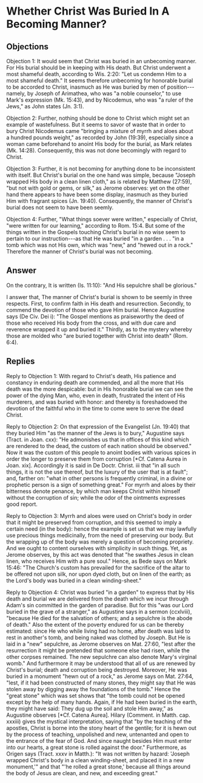 # Whether Christ Was Buried In A Becoming Manner?

## Objections

Objection 1: It would seem that Christ was buried in an unbecoming manner. For His burial should be in keeping with His death. But Christ underwent a most shameful death, according to Wis. 2:20: "Let us condemn Him to a most shameful death." It seems therefore unbecoming for honorable burial to be accorded to Christ, inasmuch as He was buried by men of position---namely, by Joseph of Arimathea, who was "a noble counselor," to use Mark's expression (Mk. 15:43), and by Nicodemus, who was "a ruler of the Jews," as John states (Jn. 3:1).

Objection 2: Further, nothing should be done to Christ which might set an example of wastefulness. But it seems to savor of waste that in order to bury Christ Nicodemus came "bringing a mixture of myrrh and aloes about a hundred pounds weight," as recorded by John (19:39), especially since a woman came beforehand to anoint His body for the burial, as Mark relates (Mk. 14:28). Consequently, this was not done becomingly with regard to Christ.

Objection 3: Further, it is not becoming for anything done to be inconsistent with itself. But Christ's burial on the one hand was simple, because "Joseph wrapped His body in a clean linen cloth," as is related by Matthew (27:59), "but not with gold or gems, or silk," as Jerome observes: yet on the other hand there appears to have been some display, inasmuch as they buried Him with fragrant spices (Jn. 19:40). Consequently, the manner of Christ's burial does not seem to have been seemly.

Objection 4: Further, "What things soever were written," especially of Christ, "were written for our learning," according to Rom. 15:4. But some of the things written in the Gospels touching Christ's burial in no wise seem to pertain to our instruction---as that He was buried "in a garden . . . "in a tomb which was not His own, which was "new," and "hewed out in a rock." Therefore the manner of Christ's burial was not becoming.

## Answer

On the contrary, It is written (Is. 11:10): "And His sepulchre shall be glorious."

I answer that, The manner of Christ's burial is shown to be seemly in three respects. First, to confirm faith in His death and resurrection. Secondly, to commend the devotion of those who gave Him burial. Hence Augustine says (De Civ. Dei i): "The Gospel mentions as praiseworthy the deed of those who received His body from the cross, and with due care and reverence wrapped it up and buried it." Thirdly, as to the mystery whereby those are molded who "are buried together with Christ into death" (Rom. 6:4).

## Replies

Reply to Objection 1: With regard to Christ's death, His patience and constancy in enduring death are commended, and all the more that His death was the more despicable: but in His honorable burial we can see the power of the dying Man, who, even in death, frustrated the intent of His murderers, and was buried with honor: and thereby is foreshadowed the devotion of the faithful who in the time to come were to serve the dead Christ.

Reply to Objection 2: On that expression of the Evangelist (Jn. 19:40) that they buried Him "as the manner of the Jews is to bury," Augustine says (Tract. in Joan. cxx): "He admonishes us that in offices of this kind which are rendered to the dead, the custom of each nation should be observed." Now it was the custom of this people to anoint bodies with various spices in order the longer to preserve them from corruption [*Cf. Catena Aurea in Joan. xix]. Accordingly it is said in De Doctr. Christ. iii that "in all such things, it is not the use thereof, but the luxury of the user that is at fault"; and, farther on: "what in other persons is frequently criminal, in a divine or prophetic person is a sign of something great." For myrrh and aloes by their bitterness denote penance, by which man keeps Christ within himself without the corruption of sin; while the odor of the ointments expresses good report.

Reply to Objection 3: Myrrh and aloes were used on Christ's body in order that it might be preserved from corruption, and this seemed to imply a certain need (in the body): hence the example is set us that we may lawfully use precious things medicinally, from the need of preserving our body. But the wrapping up of the body was merely a question of becoming propriety. And we ought to content ourselves with simplicity in such things. Yet, as Jerome observes, by this act was denoted that "he swathes Jesus in clean linen, who receives Him with a pure soul." Hence, as Bede says on Mark 15:46: "The Church's custom has prevailed for the sacrifice of the altar to be offered not upon silk, nor upon dyed cloth, but on linen of the earth; as the Lord's body was buried in a clean winding-sheet."

Reply to Objection 4: Christ was buried "in a garden" to express that by His death and burial we are delivered from the death which we incur through Adam's sin committed in the garden of paradise. But for this "was our Lord buried in the grave of a stranger," as Augustine says in a sermon (ccxlviii), "because He died for the salvation of others; and a sepulchre is the abode of death." Also the extent of the poverty endured for us can be thereby estimated: since He who while living had no home, after death was laid to rest in another's tomb, and being naked was clothed by Joseph. But He is laid in a "new" sepulchre, as Jerome observes on Mat. 27:60, "lest after the resurrection it might be pretended that someone else had risen, while the other corpses remained. The new sepulchre can also denote Mary's virginal womb." And furthermore it may be understood that all of us are renewed by Christ's burial; death and corruption being destroyed. Moreover, He was buried in a monument "hewn out of a rock," as Jerome says on Mat. 27:64, "lest, if it had been constructed of many stones, they might say that He was stolen away by digging away the foundations of the tomb." Hence the "great stone" which was set shows that "the tomb could not be opened except by the help of many hands. Again, if He had been buried in the earth, they might have said: They dug up the soil and stole Him away," as Augustine observes [*Cf. Catena Aurea]. Hilary (Comment. in Matth. cap. xxxiii) gives the mystical interpretation, saying that "by the teaching of the apostles, Christ is borne into the stony heart of the gentile; for it is hewn out by the process of teaching, unpolished and new, untenanted and open to the entrance of the fear of God. And since naught besides Him must enter into our hearts, a great stone is rolled against the door." Furthermore, as Origen says (Tract. xxxv in Matth.): "It was not written by hazard: 'Joseph wrapped Christ's body in a clean winding-sheet, and placed it in a new monument,'" and that "'he rolled a great stone,' because all things around the body of Jesus are clean, and new, and exceeding great."